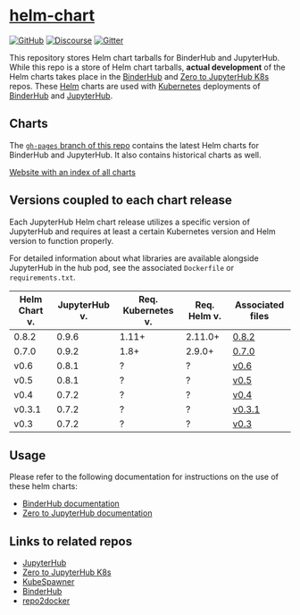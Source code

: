 # [helm-chart](https://github.com/jupyterhub/helm-chart)

[![GitHub](https://img.shields.io/badge/issue_tracking-github-blue.svg)](https://github.com/jupyterhub/helm-chart/issues)
[![Discourse](https://img.shields.io/badge/help_forum-discourse-blue.svg)](https://discourse.jupyter.org/c/jupyterhub)
[![Gitter](https://img.shields.io/badge/social_chat-gitter-blue.svg)](https://gitter.im/jupyterhub/jupyterhub)

This repository stores Helm chart tarballs for BinderHub and JupyterHub. While
this repo is a store of Helm chart tarballs, **actual development** of the Helm
charts takes place in the [BinderHub][] and [Zero to JupyterHub K8s][] repos. These
[Helm][] charts are used with [Kubernetes][] deployments of [BinderHub][] and
[JupyterHub][].

## Charts

The [`gh-pages` branch of this repo](https://github.com/jupyterhub/helm-chart/tree/gh-pages)
contains the latest Helm charts for BinderHub and JupyterHub. It also contains
historical charts as well.

[Website with an index of all charts](https://jupyterhub.github.io/helm-chart/)

## Versions coupled to each chart release

Each JupyterHub Helm chart release utilizes a specific version of JupyterHub and
requires at least a certain Kubernetes version and Helm version to function
properly.

For detailed information about what libraries are available alongside JupyterHub
in the hub pod, see the associated `Dockerfile` or `requirements.txt`.

| Helm Chart v. | JupyterHub v. | Req. Kubernetes v. | Req. Helm v. | Associated files
| ------ | ------ | ------ | ------- | ------ |
| 0.8.2  | 0.9.6  | 1.11+  | 2.11.0+ | [0.8.2](https://github.com/jupyterhub/zero-to-jupyterhub-k8s/blob/0.8.2/images/hub) |
| 0.7.0  | 0.9.2  | 1.8+   | 2.9.0+  | [0.7.0](https://github.com/jupyterhub/zero-to-jupyterhub-k8s/blob/0.7.0/images/hub) |
| v0.6   | 0.8.1  | ?      | ?       | [v0.6](https://github.com/jupyterhub/zero-to-jupyterhub-k8s/blob/v0.6/images/hub) |
| v0.5   | 0.8.1  | ?      | ?       | [v0.5](https://github.com/jupyterhub/zero-to-jupyterhub-k8s/blob/v0.5/images/hub) |
| v0.4   | 0.7.2  | ?      | ?       | [v0.4](https://github.com/jupyterhub/zero-to-jupyterhub-k8s/blob/v0.4/images/hub) |
| v0.3.1 | 0.7.2  | ?      | ?       | [v0.3.1](https://github.com/jupyterhub/zero-to-jupyterhub-k8s/blob/v0.3.1/images/hub) |
| v0.3   | 0.7.2  | ?      | ?       | [v0.3](https://github.com/jupyterhub/zero-to-jupyterhub-k8s/blob/v0.3/images/hub) |

## Usage

Please refer to the following documentation for instructions on the
use of these helm charts:

- [BinderHub documentation](https://binderhub.readthedocs.io)
- [Zero to JupyterHub documentation](https://z2jh.jupyter.org)


## Links to related repos

- [JupyterHub][]
- [Zero to JupyterHub K8s][]
- [KubeSpawner][]
- [BinderHub][]
- [repo2docker][]

[Kubernetes]: https://kubernetes.io
[Helm]: https://helm.sh
[JupyterHub]: https://github.com/jupyterhub/jupyterhub
[Zero to JupyterHub K8s]: https://github.com/jupyterhub/zero-to-jupyterhub-k8s
[KubeSpawner]: https://github.com/jupyterhub/kubespawner
[BinderHub]: https://github.com/jupyterhub/binderhub
[repo2docker]: https://github.com/jupyter/repo2docker
